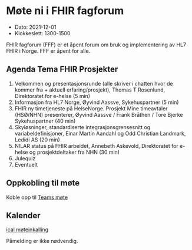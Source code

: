 # Møte ni i FHIR fagforum

* Dato: 2021-12-01
* Klokkeslett: 1300-1500

FHIR fagforum (FFF) er et åpent forum om bruk og implementering av HL7 FHIR i Norge. FFF er åpent for alle.

## Agenda Tema FHIR Prosjekter

1. Velkommen og presentasjonsrunde (alle skriver i chatten hvor de kommer fra + aktuell erfaring/prosjekt), Thomas T Rosenlund, Direktoratet for e-helse (5 min)
1. Informasjon fra HL7 Norge, Øyvind Aassve, Sykehuspartner (5 min)
1. FHIR ny timetjeneste på HelseNorge. Prosjekt Mine timeavtaler (HSØ/NHN) presenterer,  Øyvind Aassve / Frank Bråthen / Tore Bjerke Sykehuspartner (40 min)
1. Skyløsninger, standardiserte integrasjonsgrensesnitt og variabeldefinisjoner, Einar Martin Aandahl og Odd Christian Landmark, Ledidi AS (20 min)
1. NILAR status på FHIR arbeidet, Annebeth Askevold, Direktoratet for e-helse og prosjektdeltaker fra NHN (30 min)
1. Julequiz  
1. Eventuelt

## Oppkobling til møte

Koble opp til [Teams møte](https://teams.microsoft.com/l/meetup-join/19%3ameeting_NDQ1YTM4ZGUtY2I5NS00ZTEwLWE4YTMtYWYxYzdiNzlmNmJj%40thread.v2/0?context=%7b%22Tid%22%3a%221f8fc8cc-99b4-410a-95fa-286dd143b04d%22%2c%22Oid%22%3a%22a216d89f-4166-4e08-9907-183e70a2a420%22%7d)

## Kalender

[ical møteinkalling](ical/FHIR%20fagforum%20%239.ics)

Påmelding er ikke nødvendig.
